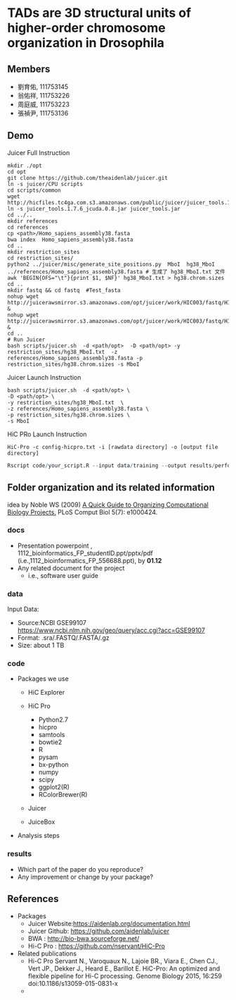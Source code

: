 # TADs are 3D structural units of higher-order chromosome organization in Drosophila
## Members
* 劉育佑, 111753145
* 翁佑祥, 111753226
* 周庭威, 111753223
* 張禎尹, 111753136

## Demo 

Juicer Full Instruction
```
mkdir ./opt 
cd opt
git clone https://github.com/theaidenlab/juicer.git
ln -s juicer/CPU scripts
cd scripts/common
wget http://hicfiles.tc4ga.com.s3.amazonaws.com/public/juicer/juicer_tools.1.7.6_jcuda.0.8.jar
ln -s juicer_tools.1.7.6_jcuda.0.8.jar juicer_tools.jar
cd ../..
mkdir references
cd references 
cp <path>/Homo_sapiens_assembly38.fasta  
bwa index  Homo_sapiens_assembly38.fasta
cd ..
mkdir restriction_sites
cd restriction_sites/
python2 ../juicer/misc/generate_site_positions.py  MboI  hg38_MboI ../references/Homo_sapiens_assembly38.fasta # 生成了 hg38_MboI.txt 文件
awk 'BEGIN{OFS="\t"}{print $1, $NF}' hg38_MboI.txt > hg38.chrom.sizes
cd ..
mkdir fastq && cd fastq  #Test_fasta
nohup wget http://juicerawsmirror.s3.amazonaws.com/opt/juicer/work/HIC003/fastq/HIC003_S2_L001_R1_001.fastq.gz &
nohup wget http://juicerawsmirror.s3.amazonaws.com/opt/juicer/work/HIC003/fastq/HIC003_S2_L001_R2_001.fastq.gz &
cd ..
# Run Juicer
bash scripts/juicer.sh  -d <path/opt>  -D <path/opt> -y restriction_sites/hg38_MboI.txt  -z references/Homo_sapiens_assembly38.fasta -p restriction_sites/hg38.chrom.sizes -s MboI 
```

Juicer Launch Instruction
```
bash scripts/juicer.sh  -d <path/opt> \
-D <path/opt> \
-y restriction_sites/hg38_MboI.txt  \
-z references/Homo_sapiens_assembly38.fasta \
-p restriction_sites/hg38.chrom.sizes \
-s MboI 
```


HiC PRo Launch Instruction
```
HiC-Pro -c config-hicpro.txt -i [rawdata directory] -o [output file directory]
```


```R
Rscript code/your_script.R --input data/training --output results/performance.tsv
```

## Folder organization and its related information
idea by Noble WS (2009) [A Quick Guide to Organizing Computational Biology Projects.](https://journals.plos.org/ploscompbiol/article?id=10.1371/journal.pcbi.1000424) PLoS Comput Biol 5(7): e1000424.

### docs
* Presentation powerpoint , 1112_bioinformatics_FP_studentID.ppt/pptx/pdf (i.e.,1112_bioinformatics_FP_556688.ppt), by **01.12**
* Any related document for the project
  * i.e., software user guide

### data
Input Data:
* Source:NCBI GSE99107 https://www.ncbi.nlm.nih.gov/geo/query/acc.cgi?acc=GSE99107
* Format: .sra/.FASTQ/.FASTA/.gz
* Size: about 1 TB

### code
* Packages we use 
  * HiC Explorer
  * HiC Pro
    * Python2.7
    * hicpro
    * samtools
    * bowtie2 
    * R
    * pysam 
    * bx-python 
    * numpy 
    * scipy 
    * ggplot2(R)
    * RColorBrewer(R)

  * Juicer
  * JuiceBox
* Analysis steps

### results
* Which part of the paper do you reproduce?
* Any improvement or change by your package?

## References
* Packages 
  * Juicer Website:https://aidenlab.org/documentation.html
  * Juicer Github: https://github.com/aidenlab/juicer
  * BWA :  http://bio-bwa.sourceforge.net/
  * Hi-C Pro : https://github.com/nservant/HiC-Pro
* Related publications
  * Hi-C Pro Servant N., Varoquaux N., Lajoie BR., Viara E., Chen CJ., Vert JP., Dekker J., Heard E., Barillot E. HiC-Pro: An optimized and flexible pipeline for Hi-C processing. Genome Biology 2015, 16:259 doi:10.1186/s13059-015-0831-x
  * 
